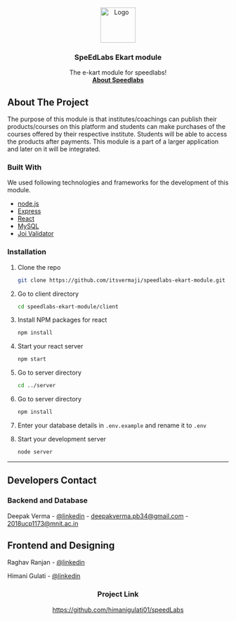 <!-- PROJECT LOGO -->
<br />
<p align="center">
  <a href="https://www.speedlabs.in/">
    <img src="https://media-exp1.licdn.com/dms/image/C4D0BAQEwlx7BEIb5hA/company-logo_200_200/0/1609929978082?e=1630540800&v=beta&t=iAs3wDix_XGKNhfMUi708JCxSSUo9wBeVn0yHqqWlms" alt="Logo" width="80" height="80">
  </a>

  <h3 align="center">SpeEdLabs Ekart module</h3>

  <p align="center">
    The e-kart module for speedlabs!
    <br />
    <a href="https://www.speedlabs.in/"><strong>About Speedlabs</strong></a>
    <br />
  </p>
</p>

<!-- ABOUT THE PROJECT -->

## About The Project

The purpose of this module is that institutes/coachings can publish their products/courses on this platform and students can make purchases of the courses offered by their respective institute. Students will be able to access the products after payments.
This module is a part of a larger application and later on it will be integrated.

### Built With

We used following technologies and frameworks for the development of this module.

- [node.js](https://nodejs.org/en/)
- [Express](https://expressjs.com/)
- [React](https://reactjs.org/)
- [MySQL](https://www.mysql.com/)
- [Joi Validator](https://joi.dev/api/?v=17.4.0)

### Installation

1. Clone the repo
   ```sh
   git clone https://github.com/itsvermaji/speedlabs-ekart-module.git
   ```
2. Go to client directory
   ```sh
   cd speedlabs-ekart-module/client
   ```
3. Install NPM packages for react
   ```sh
   npm install
   ```
4. Start your react server

   ```sh
   npm start
   ```

5. Go to server directory
   ```sh
   cd ../server
   ```
6. Go to server directory
   ```sh
   npm install
   ```
7. Enter your database details in `.env.example` and rename it to `.env`

8. Start your development server
   ```sh
   node server
   ```

---

<!-- CONTACT -->

## Developers Contact

### Backend and Database

Deepak Verma - [@linkedin](https://www.linkedin.com/in/deepak-verma-6a5083189/) - deepakverma.pb34@gmail.com - 2018ucp1173@mnit.ac.in

## Frontend and Designing

Raghav Ranjan - [@linkedin](https://www.linkedin.com/in/raghav-ranjan-827837190/)

Himani Gulati - [@linkedin](https://www.linkedin.com/in/himani-gulati01/)

<h3 align="center">Project Link</h3>

 <p align="center"><a href="https://github.com/himanigulati01/speedLabs">https://github.com/himanigulati01/speedLabs</a></p>
